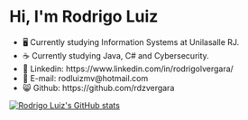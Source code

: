  <h1> Hi, I'm Rodrigo Luiz </h1>
 <ul>
 <li> 🖥️ Currently studying Information Systems at Unilasalle RJ. </li>
 <li> ☕ Currently studying Java, C# and Cybersecurity. </li>
 <li> 📝 Linkedin: https://www.linkedin.com/in/rodrigolvergara/ </li>
 <li> 📧 E-mail: rodluizmv@hotmail.com </li>
 <li> 😸 Github: https://github.com/rdzvergara </li>
 </ul>
 
 [![Rodrigo Luiz's GitHub stats](https://github-readme-stats.vercel.app/api?username=rdzvergara&show_icons=true&theme=chartreuse-dark)](https://github.com/rdzvergara/github-readme-stats)
 
